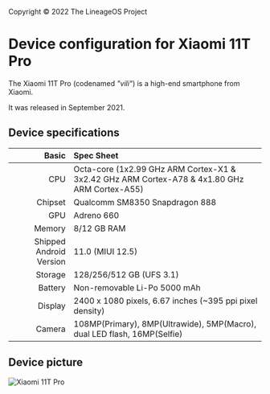 Copyright &copy; 2022 The LineageOS Project

Device configuration for Xiaomi 11T Pro
=========================================

The Xiaomi 11T Pro (codenamed _"vili"_) is a high-end smartphone from Xiaomi.

It was released in September 2021.

## Device specifications

Basic   | Spec Sheet
-------:|:-------------------------
CPU     | Octa-core (1x2.99 GHz ARM Cortex-X1 & 3x2.42 GHz ARM Cortex-A78 & 4x1.80 GHz ARM Cortex-A55)
Chipset | Qualcomm SM8350 Snapdragon 888
GPU     | Adreno 660
Memory  | 8/12 GB RAM
Shipped Android Version | 11.0 (MIUI 12.5)
Storage | 128/256/512 GB (UFS 3.1)
Battery | Non-removable Li-Po 5000 mAh
Display | 2400 x 1080 pixels, 6.67 inches (~395 ppi pixel density)
Camera  | 108MP(Primary), 8MP(Ultrawide), 5MP(Macro), dual LED flash, 16MP(Selfie)

## Device picture


![Xiaomi 11T Pro](https://fdn2.gsmarena.com/vv/pics/xiaomi/xiaomi-11t-pro-1.jpg "Xiaomi 11T Pro")

